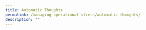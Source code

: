 ```yaml
---
title: Automatic Thoughts
permalink: /managing-operational-stress/automatic-thoughts/
description: ""
---
```



